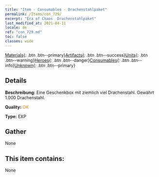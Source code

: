 ```yaml
---
title: "Item - Consumables - Drachenstahlpaket"
permalink: /Items/con_729/
excerpt: "Era of Chaos  Drachenstahlpaket"
last_modified_at: 2021-04-11
locale: de
ref: "con_729.md"
toc: false
classes: wide
---
```

 [Materials](/de/Items/){: .btn .btn--primary}[Artifacts](/de/Items/Artifacts/){: .btn .btn--success}[Units](/de/Items/Units/){: .btn .btn--warning}[Heroes](/de/Items/Heroes/){: .btn .btn--danger}[Consumables](/de/Items/Consumables/){: .btn .btn--info}[Unknown](/de/Items/Unknown/){: .btn .btn--primary}

## Details
 **Beschreibung:** Eine Geschenkbox mit ziemlich viel Drachenstahl. Gewährt 1.000 Drachenstahl.

 **Quality:** <span style="color: #FF8C00">OK</span>

 **Type:** EXP

## Gather

  None

## This item contains:

  None

